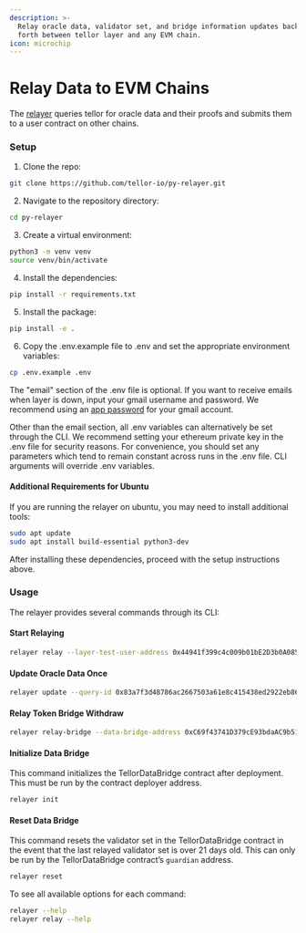 ```yaml
---
description: >-
  Relay oracle data, validator set, and bridge information updates back and
  forth between tellor layer and any EVM chain.
icon: microchip
---
```


# Relay Data to EVM Chains

The [relayer](https://github.com/tellor-io/py-relayer) queries tellor for oracle data and their proofs and submits them to a user contract on other chains.

### Setup

1. Clone the repo:

```bash
git clone https://github.com/tellor-io/py-relayer.git
```

2. Navigate to the repository directory:

```bash
cd py-relayer
```

3. Create a virtual environment:

```bash
python3 -m venv venv
source venv/bin/activate
```

4. Install the dependencies:

```bash
pip install -r requirements.txt
```

5. Install the package:

```bash
pip install -e .
```

6. Copy the .env.example file to .env and set the appropriate environment variables:

```bash
cp .env.example .env
```

The "email" section of the .env file is optional. If you want to receive emails when layer is down, input your gmail username and password. We recommend using an [app password](https://support.google.com/accounts/answer/185833?hl=en) for your gmail account.

Other than the email section, all .env variables can alternatively be set through the CLI. We recommend setting your ethereum private key in the .env file for security reasons. For convenience, you should set any parameters which tend to remain constant across runs in the .env file. CLI arguments will override .env variables.

#### Additional Requirements for Ubuntu

If you are running the relayer on ubuntu, you may need to install additional tools:

```bash
sudo apt update
sudo apt install build-essential python3-dev
```

After installing these dependencies, proceed with the setup instructions above.

### Usage

The relayer provides several commands through its CLI:

#### Start Relaying

```bash
relayer relay --layer-test-user-address 0x44941f399c4c009b01bE2D3b0A0852dC8FFD2C4a --data-bridge-address 0xC69f43741D379cE93bdaAC9b5135EA3e697df1F8 --layer-swagger https://node-palmito.tellorlayer.com/ --layer-rpc https://node-palmito.tellorlayer.com/rpc/ --contract-type TestPriceFeedUser --sleep-time 7200
```

#### Update Oracle Data Once

```bash
relayer update --query-id 0x83a7f3d48786ac2667503a61e8c415438ed2922eb86a2906e4ee66d9a2ce4992
```

#### Relay Token Bridge Withdraw

```bash
relayer relay-bridge --data-bridge-address 0xC69f43741D379cE93bdaAC9b5135EA3e697df1F8 --token-bridge-address 0x5acb5977f35b1A91C4fE0F4386eB669E046776F2 --withdraw-id 8
```

#### Initialize Data Bridge

This command initializes the TellorDataBridge contract after deployment. This must be run by the contract deployer address.

```bash
relayer init
```

#### Reset Data Bridge

This command resets the validator set in the TellorDataBridge contract in the event that the last relayed validator set is over 21 days old. This can only be run by the TellorDataBridge contract’s `guardian` address.

```bash
relayer reset
```

To see all available options for each command:

```bash
relayer --help
relayer relay --help
```

